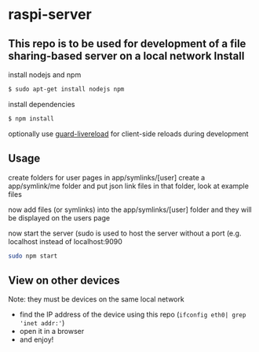 raspi-server
============
This repo is to be used for development of a file sharing-based server on a local network
Install
-------
install nodejs and npm
```bash 
$ sudo apt-get install nodejs npm
```
install dependencies
```bash
$ npm install
```
optionally use [guard-livereload](https://github.com/guard/guard-livereload) for client-side reloads during development

Usage
-----
create folders for user pages in app/symlinks/[user]
create a app/symlink/me folder and put json link files in that folder, look at example files

now add files (or symlinks) into the app/symlinks/[user] folder and they will be displayed on the users page

now start the server (sudo is used to host the server without a port (e.g. localhost instead of localhost:9090
```bash
sudo npm start
```
View on other devices
--------------------
Note: they must be devices on the same local network

+ find the IP address of the device using this repo (`ifconfig eth0| grep 'inet addr:'`)
+ open it in a browser
+ and enjoy!
